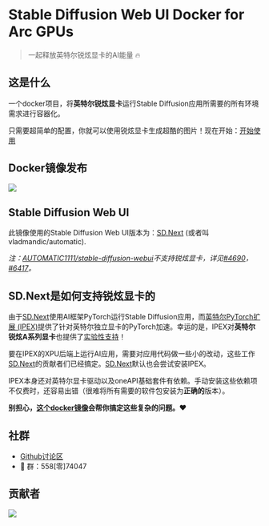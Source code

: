 # Stable Diffusion Web UI Docker for Arc GPUs

> 一起释放英特尔锐炫显卡的AI能量 :fire:

## 这是什么

一个docker项目，将**英特尔锐炫显卡**运行Stable Diffusion应用所需要的所有环境需求进行容器化。

只需要超简单的配置，你就可以使用锐炫显卡生成超酷的图片！现在开始：[开始使用](/getting-started)

## Docker镜像发布

<a href="https://hub.docker.com/r/nuullll/ipex-arc-sd" target="_blank">
  <img src="https://img.shields.io/docker/pulls/nuullll/ipex-arc-sd?label=DockerHub:nuullll%2Fipex-arc-sd" />
</a>

## Stable Diffusion Web UI

此镜像使用的Stable Diffusion Web UI版本为：[SD.Next](https://github.com/vladmandic/automatic) (或者叫 vladmandic/automatic).

_注：[AUTOMATIC1111/stable-diffusion-webui](https://github.com/AUTOMATIC1111/stable-diffusion-webui)不支持锐炫显卡，详见[#4690](https://github.com/AUTOMATIC1111/stable-diffusion-webui/issues/4690)，[#6417](https://github.com/AUTOMATIC1111/stable-diffusion-webui/issues/6417)。_

## SD.Next是如何支持锐炫显卡的

由于[SD.Next](https://github.com/vladmandic/automatic)使用AI框架PyTorch运行Stable Diffusion应用，而[英特尔PyTorch扩展 (IPEX)](https://github.com/intel/intel-extension-for-pytorch)提供了针对英特尔独立显卡的PyTorch加速。幸运的是，IPEX对**英特尔锐炫A系列显卡**也提供了[实验性支持](https://intel.github.io/intel-extension-for-pytorch/xpu/latest/tutorials/installation.html)！

要在IPEX的XPU后端上运行AI应用，需要对应用代码做一些小的改动，这些工作[SD.Next](https://github.com/vladmandic/automatic)的贡献者们已经搞定。[SD.Next](https://github.com/vladmandic/automatic)默认也会尝试安装IPEX。

IPEX本身还对英特尔显卡驱动以及oneAPI基础套件有依赖。手动安装这些依赖项不仅费时，还容易出错（很难将所有需要的软件包安装为**正确的**版本）。

**别担心，[这个docker镜像](https://hub.docker.com/r/nuullll/ipex-arc-sd)会帮你搞定这些复杂的问题。:hearts:**

## 社群

- [Github讨论区](https://github.com/Nuullll/ipex-sd-docker-for-arc-gpu/discussions)
- :penguin: 群：558[零]74047

## 贡献者

<a href="https://github.com/Nuullll/ipex-sd-docker-for-arc-gpu/graphs/contributors">
  <img src="https://contrib.rocks/image?repo=Nuullll/ipex-sd-docker-for-arc-gpu" />
</a>
